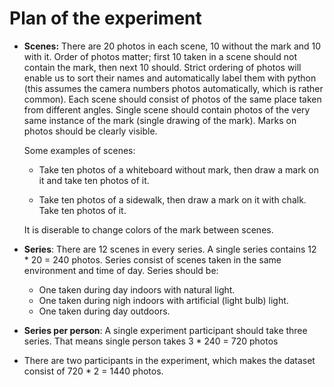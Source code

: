 # Plan of the experiment

* **Scenes:**
  There are 20 photos in each scene, 10 without the mark and 10 with it.
  Order of photos matter; first 10 taken in a scene should not contain the mark,
  then next 10 should.
  Strict ordering of photos will enable us to sort their names and
  automatically label them with python (this assumes the camera numbers photos
  automatically, which is rather common).
  Each scene should consist of photos of the same place taken from different
  angles.
  Single scene should contain photos of the very same instance of the mark
  (single drawing of the mark).
  Marks on photos should be clearly visible.
  
  Some examples of scenes:
  
    * Take ten photos of a whiteboard without mark, then draw a mark on it and 
      take ten photos of it.
    
    * Take ten photos of a sidewalk, then draw a mark on it with chalk.
      Take ten photos of it.
    
    It is diserable to change colors of the mark between scenes.

* **Series**: There are 12 scenes in every series.
  A single series contains 12 * 20 = 240 photos.
  Series consist of scenes taken in the same environment and time of day.
  Series should be: 
    - One taken during day indoors with natural light.
    - One taken during nigh indoors with artificial (light bulb) light.
    - One taken during day outdoors.

* **Series per person**:
  A single experiment participant should take three series.
  That means single person takes 3 * 240 = 720 photos

* There are two participants in the experiment, which makes the dataset consist
  of 720 * 2 = 1440 photos.

